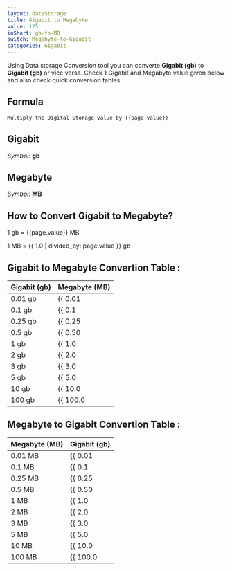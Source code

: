 ```yaml
---
layout: dataStorage
title: Gigabit to Megabyte
value: 125
inShort: gb-to-MB
switch: Megabyte-to-Gigabit
categories: Gigabit
---
```


Using Data storage Conversion tool you can converte **Gigabit (gb)** to **Gigabit (gb)** or vice versa. Check 1 Gigabit and Megabyte value given below and also check quick conversion tables.

## Formula
`Multiply the Digital Storage value by {{page.value}}`

## Gigabit
*Symbol:* **gb**

## Megabyte
*Symbol:* **MB**

## How to Convert Gigabit to Megabyte?

1 gb = {{page.value}} MB

1 MB = {{ 1.0 | divided_by: page.value }} gb


## Gigabit to Megabyte Convertion Table :

| Gigabit (gb) | Megabyte (MB) |
| ---- | ---- |
| 0.01 gb | {{ 0.01 | times: page.value }} MB |
| 0.1 gb | {{ 0.1 | times: page.value }} MB |
| 0.25 gb | {{ 0.25 | times: page.value }} MB |
| 0.5 gb | {{ 0.50 | times: page.value }} MB |
| 1 gb | {{ 1.0 | times: page.value }} MB |
| 2 gb | {{ 2.0 | times: page.value }} MB |
| 3 gb | {{ 3.0 | times: page.value }} MB |
| 5 gb | {{ 5.0 | times: page.value }} MB |
| 10 gb | {{ 10.0 | times: page.value }} MB |
| 100 gb | {{ 100.0 | times: page.value }} MB |

## Megabyte to Gigabit Convertion Table :

| Megabyte (MB) | Gigabit (gb) |
| ---- | ---- |
| 0.01 MB | {{ 0.01 | divided_by: page.value }} gb |
| 0.1 MB | {{ 0.1 | divided_by: page.value }} gb |
| 0.25 MB | {{ 0.25 | divided_by: page.value }} gb |
| 0.5 MB | {{ 0.50 | divided_by: page.value }} gb |
| 1 MB | {{ 1.0 | divided_by: page.value }} gb |
| 2 MB | {{ 2.0 | divided_by: page.value }} gb |
| 3 MB | {{ 3.0 | divided_by: page.value }} gb |
| 5 MB | {{ 5.0 | divided_by: page.value }} gb |
| 10 MB | {{ 10.0 | divided_by: page.value }} gb |
| 100 MB | {{ 100.0 | divided_by: page.value }} gb |


<script>
document.getElementById('selectInput')[10].selected = true
document.getElementById('selectOutput')[8].selected = true
</script>
